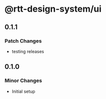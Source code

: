 # @rtt-design-system/ui

## 0.1.1

### Patch Changes

- testing releases

## 0.1.0

### Minor Changes

- Initial setup
